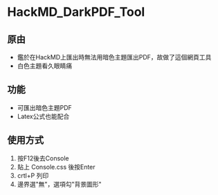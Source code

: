 # HackMD_DarkPDF_Tool
## 原由
* 鑑於在HackMD上匯出時無法用暗色主題匯出PDF，故做了這個網頁工具
* 白色主題看久眼睛痛
## 功能
* 可匯出暗色主題PDF
* Latex公式也能配合
## 使用方式
1. 按F12後去Console
2. 貼上 Console.css 後按Enter
3. crtl+P 列印
4. 邊界選"無"，選項勾"背景圖形"
